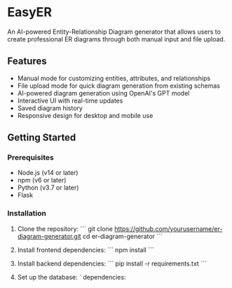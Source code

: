 # EasyER

An AI-powered Entity-Relationship Diagram generator that allows users to create professional ER diagrams through both manual input and file upload.

## Features

- Manual mode for customizing entities, attributes, and relationships
- File upload mode for quick diagram generation from existing schemas
- AI-powered diagram generation using OpenAI's GPT model
- Interactive UI with real-time updates
- Saved diagram history
- Responsive design for desktop and mobile use

## Getting Started

### Prerequisites

- Node.js (v14 or later)
- npm (v6 or later)
- Python (v3.7 or later)
- Flask

### Installation

1. Clone the repository:
   \`\`\`
   git clone https://github.com/yourusername/er-diagram-generator.git
   cd er-diagram-generator
   \`\`\`

2. Install frontend dependencies:
   \`\`\`
   npm install
   \`\`\`

3. Install backend dependencies:
   \`\`\`
   pip install -r requirements.txt
   \`\`\`

4. Set up the database:
   \` dependencies:

